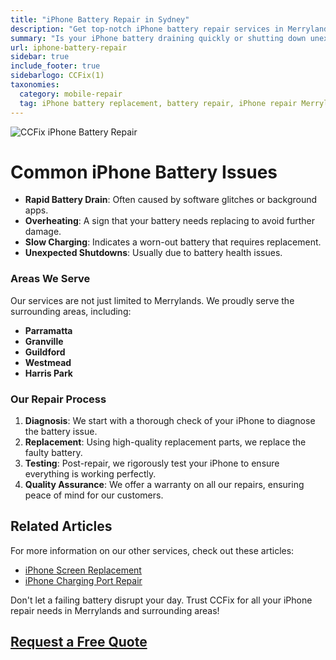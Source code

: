 ```yaml
---
title: "iPhone Battery Repair in Sydney"
description: "Get top-notch iPhone battery repair services in Merrylands and surrounding areas with CCFix. Expert technicians, affordable prices, and fast service. Contact us for a free quote today!"
summary: "Is your iPhone battery draining quickly or shutting down unexpectedly? If you're in Merrylands or surrounding areas, CCFix is your go-to solution for fast, reliable, and affordable iPhone battery repair. Our expert technicians are skilled in handling all iPhone models, ensuring your device gets the best care possible."
url: iphone-battery-repair
sidebar: true
include_footer: true
sidebarlogo: CCFix(1)
taxonomies:
  category: mobile-repair
  tag: iPhone battery replacement, battery repair, iPhone repair Merrylands
---
```

![CCFix iPhone Battery Repair](/images/CCFix-iphone-battery-repair.webp?height=20px "Get your iPhone battery repaired at CCFix in Merrylands. High-quality service at affordable prices.")

# Common iPhone Battery Issues

- **Rapid Battery Drain**: Often caused by software glitches or background apps.
- **Overheating**: A sign that your battery needs replacing to avoid further damage.
- **Slow Charging**: Indicates a worn-out battery that requires replacement.
- **Unexpected Shutdowns**: Usually due to battery health issues.

### Areas We Serve

Our services are not just limited to Merrylands. We proudly serve the surrounding areas, including:

- **Parramatta**
- **Granville**
- **Guildford**
- **Westmead**
- **Harris Park**

### Our Repair Process

1. **Diagnosis**: We start with a thorough check of your iPhone to diagnose the battery issue.
2. **Replacement**: Using high-quality replacement parts, we replace the faulty battery.
3. **Testing**: Post-repair, we rigorously test your iPhone to ensure everything is working perfectly.
4. **Quality Assurance**: We offer a warranty on all our repairs, ensuring peace of mind for our customers.


## Related Articles

For more information on our other services, check out these articles:

- [iPhone Screen Replacement](iphone-screen-replacement)
- [iPhone Charging Port Repair](iphone-charging-port-repair)


Don't let a failing battery disrupt your day. Trust CCFix for all your iPhone repair needs in Merrylands and surrounding areas!


 ## [Request a Free Quote](https://form.jotform.com/241402975332857)

